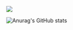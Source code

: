 ![](https://komarev.com/ghpvc/?username=your-github-username&color=ff69b4)

![Anurag's GitHub stats](https://github-readme-stats.vercel.app/api?username=momo-0315&show_icons=true&theme=radical)

